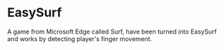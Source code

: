 # EasySurf
A game from Microsoft Edge called Surf, have been turned into EasySurf and works by detecting player's finger movement.
